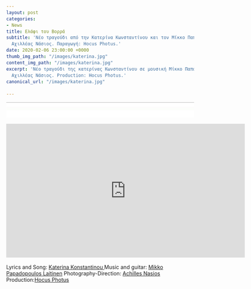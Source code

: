 ```yaml
---
layout: post
categories:
- News
title: Ελάφι του Βορρά
subtitle: 'Νέο τραγούδι από την Κατερίνα Κωνσταντίνου και τον Μίκκο Παπαδόπουλο. Σκηνοθεσία:
  Αχιλλέας Νάσιος. Παραγωγή: Hocus Photus.'
date: 2020-02-06 23:00:00 +0000
thumb_img_path: "/images/katerina.jpg"
content_img_path: "/images/katerina.jpg"
excerpt: 'Νέο τραγούδι της κατερίνας Κωνσταντίνου σε μουσική Μίκκο Παπαδόπουλου. Video-clip:
  Αχιλλέας Νάσιος. Production: Hocus Photus.'
canonical_url: "/images/katerina.jpg"

---
```

![](/images/bwok-2.jpg)

<iframe src="https://player.vimeo.com/video/389205650" width="640" height="360" frameborder="0" allow="autoplay; fullscreen" allowfullscreen></iframe>

Lyrics and Song: <a href="https://www.facebook.com/katerina.konstantinou.1690" target="blank">Katerina Konstantinou </a>Music and guitar: <a href="https://www.facebook.com/mikko.papadopoulos.laitinen" target="blank">Mikko Papadopoulos Laitinen</a> Photography-Direction: <a href="https://www.facebook.com/achilles.nasios" target="blank">Achilles Nasios</a> Production:<a href="https://www.facebook.com/1minute.project/" target="blank">Hocus Photus</a>